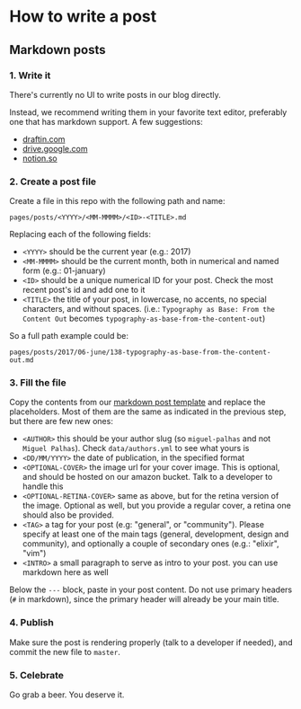 # How to write a post

## Markdown posts

### 1. Write it

There's currently no UI to write posts in our blog directly.

Instead, we recommend writing them in your favorite text editor, preferably one
that has markdown support. A few suggestions:

- [draftin.com](draftin.com)
- [drive.google.com](docs.google.com)
- [notion.so](notions.so)

### 2. Create a post file

Create a file in this repo with the following path and name:

```
pages/posts/<YYYY>/<MM-MMMM>/<ID>-<TITLE>.md
```

Replacing each of the following fields:

- `<YYYY>` should be the current year (e.g.: 2017)
- `<MM-MMMM>` should be the current month, both in numerical and named form
    (e.g.: 01-january)
- `<ID>` should be a unique numerical ID for your post. Check the most recent
    post's id and add one to it
- `<TITLE>` the title of your post, in lowercase, no accents, no special
    characters, and without
    spaces. (i.e.: `Typography as Base: From the Content Out` becomes
    `typography-as-base-from-the-content-out`)

So a full path example could be:

```
pages/posts/2017/06-june/138-typography-as-base-from-the-content-out.md
```

### 3. Fill the file

Copy the contents from our [markdown post template](docs/markdown-post-template.md)
and replace the placeholders. Most of them are the same as indicated in the
previous step, but there are few new ones:

- `<AUTHOR>` this should be your author slug (so `miguel-palhas` and not `Miguel
    Palhas`). Check `data/authors.yml` to see what yours is
- `<DD/MM/YYYY>` the date of publication, in the specified format
- `<OPTIONAL-COVER>` the image url for your cover image. This is optional, and
    should be hosted on our amazon bucket. Talk to a developer to handle this
- `<OPTIONAL-RETINA-COVER>` same as above, but for the retina version of the
    image. Optional as well, but you provide a regular cover, a retina one
    should also be provided.
- `<TAG>` a tag for your post (e.g: "general", or "community"). Please specify
at least one of the main tags (general, development, design and community), and
optionally a couple of secondary ones (e.g.: "elixir", "vim")
- `<INTRO>` a small paragraph to serve as intro to your post. you can use
    markdown here as well

Below the `---` block, paste in your post content.
Do not use primary headers (`#` in markdown), since the primary header will
already be your main title.

### 4. Publish

Make sure the post is rendering properly (talk to a developer if needed), and
commit the new file to `master`.

### 5. Celebrate

Go grab a beer. You deserve it.
